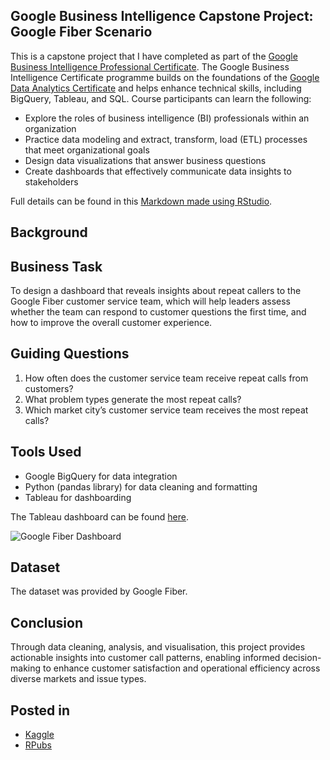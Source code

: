 Google Business Intelligence Capstone Project: Google Fiber Scenario
---

This is a capstone project that I have completed as part of the [Google Business Intelligence Professional Certificate](https://www.coursera.org/professional-certificates/google-business-intelligence). The Google Business Intelligence Certificate programme builds on the foundations of the [Google Data Analytics Certificate](https://www.coursera.org/professional-certificates/google-data-analytics) and helps enhance technical skills, including BigQuery, Tableau, and SQL. Course participants can learn the following:

* Explore the roles of business intelligence (BI) professionals within an organization
* Practice data modeling and extract, transform, load (ETL) processes that meet organizational goals 
* Design data visualizations that answer business questions
* Create dashboards that effectively communicate data insights to stakeholders

Full details can be found in this [Markdown made using RStudio]().

## Background


## Business Task
To design a dashboard that reveals insights about repeat callers to the Google Fiber customer service team, which will help leaders assess whether the team can respond to customer questions the first time, and how to improve the overall customer experience.

## Guiding Questions
1. How often does the customer service team receive repeat calls from customers?
2. What problem types generate the most repeat calls?
3. Which market city’s customer service team receives the most repeat calls?

## Tools Used
- Google BigQuery for data integration
- Python (pandas library) for data cleaning and formatting
- Tableau for dashboarding

The Tableau dashboard can be found [here](https://public.tableau.com/app/profile/daniel.poe/viz/GoogleBusinessIntelligenceCapstoneProjectGoogleFiberScenario/GoogleFiberDashboard).

![Google Fiber Dashboard](https://github.com/user-attachments/assets/f39ab7d3-a1d9-413f-9c87-4f77deee5510)

## Dataset
The dataset was provided by Google Fiber.

## Conclusion
Through data cleaning, analysis, and visualisation, this project provides actionable insights into customer call patterns, enabling informed decision-making to enhance customer satisfaction and operational efficiency across diverse markets and issue types.

## Posted in
- [Kaggle]()
- [RPubs]()
